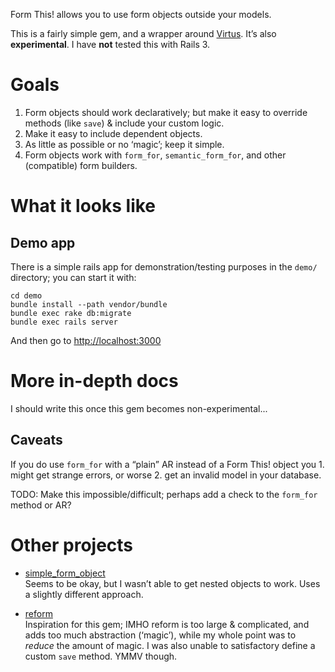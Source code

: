Form This! allows you to use form objects outside your models.

This is a fairly simple gem, and a wrapper around
[Virtus](https://github.com/solnic/virtus). It’s also **experimental**. I have
**not** tested this with Rails 3.


Goals
=====
1. Form objects should work declaratively; but make it easy to override methods
   (like `save`) & include your custom logic.
2. Make it easy to include dependent objects.
3. As little as possible or no ‘magic’; keep it simple.
4. Form objects work with `form_for`, `semantic_form_for`, and other
   (compatible) form builders.


What it looks like
==================

Demo app
--------
There is a simple rails app for demonstration/testing purposes in the `demo/`
directory; you can start it with:

    cd demo
    bundle install --path vendor/bundle
    bundle exec rake db:migrate
    bundle exec rails server

And then go to [http://localhost:3000](http://localhost:3000)


More in-depth docs
==================
I should write this once this gem becomes non-experimental...


Caveats
-------
If you do use `form_for` with a “plain” AR instead of a Form This! object you 1.
might get strange errors, or worse 2. get an invalid model in your database.

TODO: Make this impossible/difficult; perhaps add a check to the `form_for`
method or AR?


Other projects
==============
- [simple_form_object](https://github.com/reinteractive-open/simple_form_object)  
  Seems to be okay, but I wasn’t able to get nested objects to work. Uses a
  slightly different approach.

- [reform](https://github.com/apotonick/reform)  
  Inspiration for this gem; IMHO reform is too large & complicated, and adds too
  much abstraction (‘magic’), while my whole point was to *reduce* the amount of
  magic. I was also unable to satisfactory define a custom `save` method. YMMV
  though.
